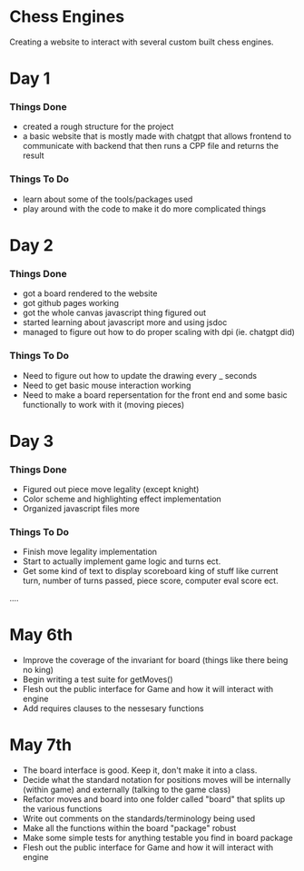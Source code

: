 # Chess Engines

Creating a website to interact with several custom built chess engines.


# Day 1

### Things Done

- created a rough structure for the project 
- a basic website that is mostly made with chatgpt that allows frontend to communicate with backend that then runs a CPP file and returns the result

### Things To Do

- learn about some of the tools/packages used
- play around with the code to make it do more complicated things 


# Day 2

### Things Done

- got a board rendered to the website
- got github pages working
- got the whole canvas javascript thing figured out
- started learning about javascript more and using jsdoc
- managed to figure out how to do proper scaling with dpi (ie. chatgpt did)


### Things To Do

- Need to figure out how to update the drawing every _ seconds
- Need to get basic mouse interaction working 
- Need to make a board repersentation for the front end and some basic functionally to work with it (moving pieces)


# Day 3

### Things Done

- Figured out piece move legality (except knight)
- Color scheme and highlighting effect implementation
- Organized javascript files more

### Things To Do

- Finish move legality implementation
- Start to actually implement game logic and turns ect.
- Get some kind of text to display scoreboard king of stuff like current turn,
 number of turns passed, piece score, computer eval score ect.


....


# May 6th

- Improve the coverage of the invariant for board (things like there being no king)
- Begin writing a test suite for getMoves()
- Flesh out the public interface for Game and how it will interact with engine
- Add requires clauses to the nessesary functions

# May 7th

- The board interface is good. Keep it, don't make it into a class. 
- Decide what the standard notation for positions moves will be internally (within game) and externally (talking to the game class)
- Refactor moves and board into one folder called "board" that splits up the various functions
- Write out comments on the standards/terminology being used
- Make all the functions within the board "package" robust 
- Make some simple tests for anything testable you find in board package
- Flesh out the public interface for Game and how it will interact with engine
